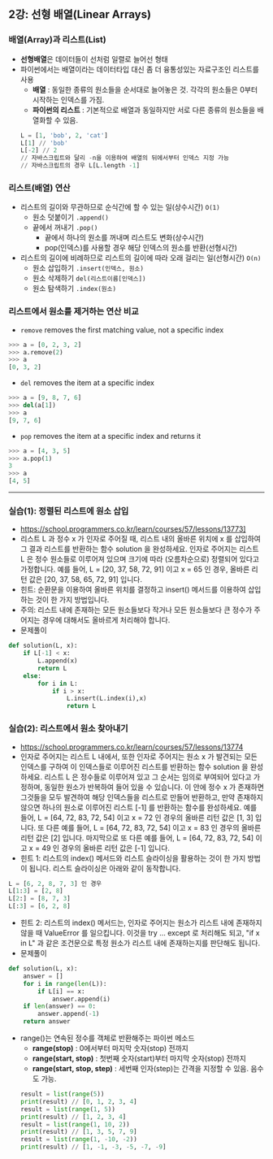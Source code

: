 ## 2강: 선형 배열(Linear Arrays)

### 배열(Array)과 리스트(List)
* **선형배열**은 데이터들이 선처럼 일렬로 늘어선 형태
* 파이썬에서는 배열이라는 데이터타입 대신 좀 더 융통성있는 자료구조인 리스트를 사용
  * **배열** : 동일한 종류의 원소들을 순서대로 늘어놓은 것. 각각의 원소들은 0부터 시작하는 인덱스를 가짐.
  * **파이썬의 리스트** : 기본적으로 배열과 동일하지만 서로 다른 종류의 원소들을 배열화할 수 있음.
  ```python
  L = [1, 'bob', 2, 'cat']
  L[1] // 'bob'
  L[-2] // 2
  // 자바스크립트와 달리 -n을 이용하여 배열의 뒤에서부터 인덱스 지정 가능
  // 자바스크립트의 경우 L[L.length -1]
  ```
  
### 리스트(배열) 연산
* 리스트의 길이와 무관하므로 순식간에 할 수 있는 일(상수시간) `O(1)`
  * 원소 덧붙이기 `.append()`   
  * 끝에서 꺼내기 `.pop()`
    * 끝에서 하나의 원소를 꺼내며 리스트도 변화(상수시간)
    * pop(인덱스)를 사용할 경우 해당 인덱스의 원소를 반환(선형시간)
* 리스트의 길이에 비례하므로 리스트의 길이에 따라 오래 걸리는 일(선형시간) `O(n)`
  * 원소 삽입하기 `.insert(인덱스, 원소)`
  * 원소 삭제하기 `del(리스트이름[인덱스])` 
  * 원소 탐색하기 `.index(원소)` 

### 리스트에서 원소를 제거하는 연산 비교
* `remove` removes the first matching value, not a specific index
```python
>>> a = [0, 2, 3, 2]
>>> a.remove(2)
>>> a
[0, 3, 2]
```
* `del` removes the item at a specific index
```python
>>> a = [9, 8, 7, 6]
>>> del(a[1])
>>> a
[9, 7, 6]
```
* `pop` removes the item at a specific index and returns it
```python
>>> a = [4, 3, 5]
>>> a.pop(1)
3
>>> a
[4, 5]
```
---
### 실습(1): 정렬된 리스트에 원소 삽입
* https://school.programmers.co.kr/learn/courses/57/lessons/13773]
* 리스트 L 과 정수 x 가 인자로 주어질 때, 리스트 내의 올바른 위치에 x 를 삽입하여 그 결과 리스트를 반환하는 함수 solution 을 완성하세요. 인자로 주어지는 리스트 L 은 정수 원소들로 이루어져 있으며 크기에 따라 (오름차순으로) 정렬되어 있다고 가정합니다. 예를 들어, L = [20, 37, 58, 72, 91] 이고 x = 65 인 경우, 올바른 리턴 값은 [20, 37, 58, 65, 72, 91] 입니다. 
* 힌트: 순환문을 이용하여 올바른 위치를 결정하고 insert() 메서드를 이용하여 삽입하는 것이 한 가지 방법입니다.
* 주의: 리스트 내에 존재하는 모든 원소들보다 작거나 모든 원소들보다 큰 정수가 주어지는 경우에 대해서도 올바르게 처리해야 합니다.
* 문제풀이
```python
def solution(L, x):
    if L[-1] < x:
        L.append(x)
        return L
    else:
        for i in L: 
            if i > x:
                L.insert(L.index(i),x)
                return L
```

### 실습(2): 리스트에서 원소 찾아내기
* https://school.programmers.co.kr/learn/courses/57/lessons/13774
* 인자로 주어지는 리스트 L 내에서, 또한 인자로 주어지는 원소 x 가 발견되는 모든 인덱스를 구하여 이 인덱스들로 이루어진 리스트를 반환하는 함수 solution 을 완성하세요. 리스트 L 은 정수들로 이루어져 있고 그 순서는 임의로 부여되어 있다고 가정하며, 동일한 원소가 반복하여 들어 있을 수 있습니다. 이 안에 정수 x 가 존재하면 그것들을 모두 발견하여 해당 인덱스들을 리스트로 만들어 반환하고, 만약 존재하지 않으면 하나의 원소로 이루어진 리스트 [-1] 를 반환하는 함수를 완성하세요. 예를 들어, L = [64, 72, 83, 72, 54] 이고 x = 72 인 경우의 올바른 리턴 값은 [1, 3] 입니다. 또 다른 예를 들어, L = [64, 72, 83, 72, 54] 이고 x = 83 인 경우의 올바른 리턴 값은 [2] 입니다. 마지막으로 또 다른 예를 들어, L = [64, 72, 83, 72, 54] 이고 x = 49 인 경우의 올바른 리턴 값은 [-1] 입니다.
* 힌트 1: 리스트의 index() 메서드와 리스트 슬라이싱을 활용하는 것이 한 가지 방법이 됩니다. 리스트 슬라이싱은 아래와 같이 동작합니다.
```python
L = [6, 2, 8, 7, 3] 인 경우
L[1:3] = [2, 8]
L[2:] = [8, 7, 3]
L[:3] = [6, 2, 8]
```
* 힌트 2: 리스트의 index() 메서드는, 인자로 주어지는 원소가 리스트 내에 존재하지 않을 때 ValueError 를 일으킵니다. 이것을 try ... except 로 처리해도 되고, "if x in L" 과 같은 조건문으로 특정 원소가 리스트 내에 존재하는지를 판단해도 됩니다.
* 문제풀이
```python
def solution(L, x):
    answer = []
    for i in range(len(L)):
        if L[i] == x:
            answer.append(i)
    if len(answer) == 0:
        answer.append(-1)
    return answer
```
* range()는 연속된 정수를 객체로 반환해주는 파이썬 메소드
  * **range(stop)** : 0에서부터 마지막 숫자(stop) 전까지
  * **range(start, stop)** : 첫번째 숫자(start)부터 마지막 숫자(stop) 전까지 
  * **range(start, stop, step)** : 세번째 인자(step)는 간격을 지정할 수 있음. 음수도 가능.
  ```python
  result = list(range(5))
  print(result) // [0, 1, 2, 3, 4]
  result = list(range(1, 5))
  print(result) // [1, 2, 3, 4]
  result = list(range(1, 10, 2))
  print(result) // [1, 3, 5, 7, 9]
  result = list(range(1, -10, -2))
  print(result) // [1, -1, -3, -5, -7, -9]
  ```
